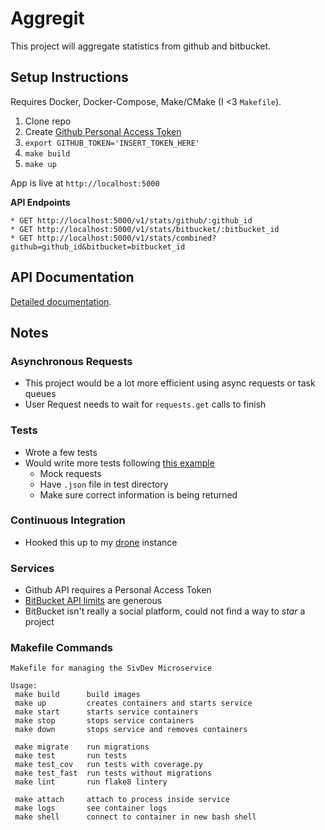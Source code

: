 # Aggregit

This project will aggregate statistics from github and bitbucket.

## Setup Instructions

Requires Docker, Docker-Compose, Make/CMake (I <3 `Makefile`).

1. Clone repo
1. Create [Github Personal Access Token](https://github.com/settings/tokens)
1. `export GITHUB_TOKEN='INSERT_TOKEN_HERE'`
1. `make build`
1. `make up`

App is live at `http://localhost:5000`

**API Endpoints**

```console
* GET http://localhost:5000/v1/stats/github/:github_id
* GET http://localhost:5000/v1/stats/bitbucket/:bitbucket_id
* GET http://localhost:5000/v1/stats/combined?github=github_id&bitbucket=bitbucket_id
```

## API Documentation

[Detailed documentation](docs/api/).

## Notes

### Asynchronous Requests

* This project would be a lot more efficient using async requests or task queues
* User Request needs to wait for `requests.get` calls to finish

### Tests

* Wrote a few tests
* Would write more tests following [this example](https://github.com/alysivji/aggregit/blob/master/tests/adapters/bitbucket_test.py#L16)
    * Mock requests
    * Have `.json` file in test directory
    * Make sure correct information is being returned

### Continuous Integration

* Hooked this up to my [drone](https://drone.io) instance

### Services

* Github API requires a Personal Access Token
* [BitBucket API limits](https://confluence.atlassian.com/bitbucket/rate-limits-668173227.html) are generous
* BitBucket isn't really a social platform, could not find a way to *star* a project

### Makefile Commands

```text
Makefile for managing the SivDev Microservice

Usage:
 make build      build images
 make up         creates containers and starts service
 make start      starts service containers
 make stop       stops service containers
 make down       stops service and removes containers

 make migrate    run migrations
 make test       run tests
 make test_cov   run tests with coverage.py
 make test_fast  run tests without migrations
 make lint       run flake8 lintery

 make attach     attach to process inside service
 make logs       see container logs
 make shell      connect to container in new bash shell
```
